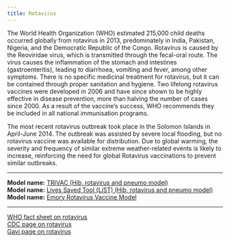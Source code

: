 ```yaml
---
title: Rotavirus
---
```


The World Health Organization (WHO) estimated 215,000 child deaths occurred globally from rotavirus in 2013, predominately in India, Pakistan, Nigeria, and the Democratic Republic of the Congo. Rotavirus is caused by the Reoviridae virus, which is transmitted through the fecal-oral route. The virus causes the inflammation of the stomach and intestines (gastroenteritis), leading to diarrhoea, vomiting and fever, among other symptoms. There is no specific medicinal treatment for rotavirus, but it can be contained through proper sanitation and hygiene. Two lifelong rotavirus vaccines were developed in 2006 and have since shown to be highly effective in disease prevention, more than halving the number of cases since 2000. As a result of the vaccine’s success, WHO recommends they be included in all national immunisation programs. 

The most recent rotavirus outbreak took place in the Solomon Islands in April-June 2014. The outbreak was assisted by severe local flooding, but no rotavirus vaccine was available for distribution. Due to global warming, the severity and frequency of similar extreme weather-related events is likely to increase, reinforcing the need for global Rotavirus vaccinations to prevent similar outbreaks.


---

**Model name:**  [TRIVAC (Hib, rotavirus and pneumo model)](/models/hib)  
**Model name:**  [Lives Saved Tool (LiST) (Hib, rotavirus and pneumo model)](/models/hib#jhu) 
**Model name:**  [Emory Rotavirus Vaccine Model](/models/hib#Emory)

---

[WHO fact sheet on rotavirus](http://www.who.int/immunization/topics/rotavirus/en/)        
[CDC page on rotavirus](https://www.cdc.gov/rotavirus/)      
[Gavi page on rotavirus](http://www.gavi.org/support/nvs/rotavirus/)      
